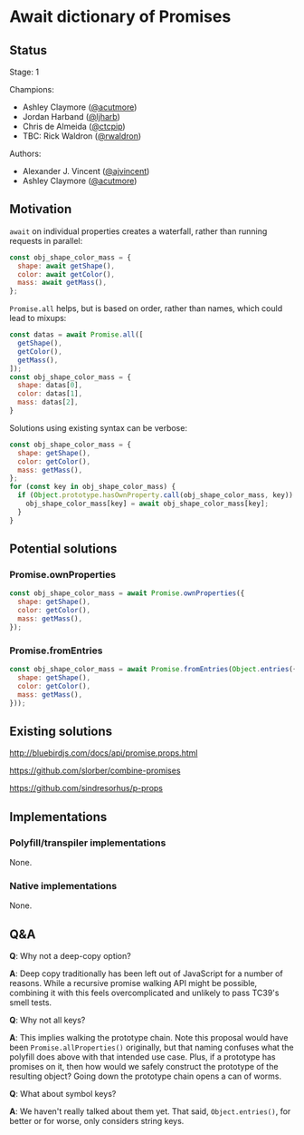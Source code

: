 # Await dictionary of Promises

## Status

Stage: 1

Champions:

- Ashley Claymore ([@acutmore](https://github.com/acutmore))
- Jordan Harband ([@ljharb](https://github.com/ljharb))
- Chris de Almeida ([@ctcpip](https://github.com/ctcpip))
- TBC: Rick Waldron ([@rwaldron](https://github.com/rwaldron))

Authors:

- Alexander J. Vincent ([@ajvincent](https://github.com/ajvincent))
- Ashley Claymore ([@acutmore](https://github.com/acutmore))

## Motivation

`await` on individual properties creates a waterfall, rather than running requests in parallel:

```javascript
const obj_shape_color_mass = {
  shape: await getShape(),
  color: await getColor(),
  mass: await getMass(),
};
```

`Promise.all` helps, but is based on order, rather than names, which could lead to mixups:

```javascript
const datas = await Promise.all([
  getShape(),
  getColor(),
  getMass(),
]);
const obj_shape_color_mass = {
  shape: datas[0],
  color: datas[1],
  mass: datas[2],
}
```

Solutions using existing syntax can be verbose:

```javascript
const obj_shape_color_mass = {
  shape: getShape(),
  color: getColor(),
  mass: getMass(),
};
for (const key in obj_shape_color_mass) {
  if (Object.prototype.hasOwnProperty.call(obj_shape_color_mass, key)) {
    obj_shape_color_mass[key] = await obj_shape_color_mass[key];
  }
}
```

## Potential solutions

### Promise.ownProperties

```javascript
const obj_shape_color_mass = await Promise.ownProperties({
  shape: getShape(),
  color: getColor(),
  mass: getMass(),
});
```

### Promise.fromEntries

```javascript
const obj_shape_color_mass = await Promise.fromEntries(Object.entries({
  shape: getShape(),
  color: getColor(),
  mass: getMass(),
}));
```

## Existing solutions

http://bluebirdjs.com/docs/api/promise.props.html

https://github.com/slorber/combine-promises

https://github.com/sindresorhus/p-props

## Implementations

### Polyfill/transpiler implementations

None.

### Native implementations

None.

## Q&A

**Q**: Why not a deep-copy option?

**A**: Deep copy traditionally has been left out of JavaScript for a number of reasons.  While a recursive promise walking API might be possible, combining it with this feels overcomplicated and unlikely to pass TC39's smell tests.

**Q**: Why not all keys?

**A**: This implies walking the prototype chain.  Note this proposal would have been `Promise.allProperties()` originally, but that naming confuses what the polyfill does above with that intended use case.  Plus, if a prototype has promises on it, then how would we safely construct the prototype of the resulting object?  Going down the prototype chain opens a can of worms.

**Q**: What about symbol keys?

**A**: We haven't really talked about them yet.  That said, `Object.entries()`, for better or for worse, only considers string keys.

